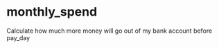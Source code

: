 monthly_spend
=============

Calculate how much more money will go out of my bank account before pay_day
